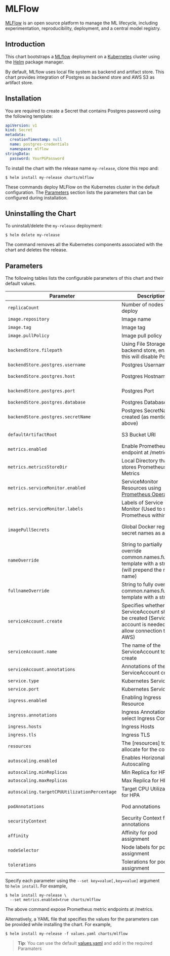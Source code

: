 # MLFlow

[MLFlow](https://mlflow.org/) is an open source platform to manage the ML lifecycle, including experimentation, reproducibility, deployment, and a central model registry. 

## Introduction

This chart bootstraps a [MLflow](https://mlflow.org/) deployment on a [Kubernetes](http://kubernetes.io) cluster using the [Helm](https://helm.sh) package manager.

By default, MLflow uses local file system as backend and artifact store. This chart provides integration of Postgres as backend store and AWS S3 as artifact store.

## Installation
You are required to create a Secret that contains Postgres password using the following template:
```yaml
apiVersion: v1
kind: Secret
metadata:
  creationTimestamp: null
  name: postgres-credentials
  namespace: mlflow
stringData:
  password: YourPGPassword
```

To install the chart with the release name `my-release`, clone this repo and:

```console
$ helm install my-release charts/mlflow
```

These commands deploy MLFlow on the Kubernetes cluster in the default configuration. The [Parameters](#parameters) section lists the parameters that can be configured during installation.

## Uninstalling the Chart

To uninstall/delete the `my-release` deployment:

```console
$ helm delete my-release
```

The command removes all the Kubernetes components associated with the chart and deletes the release.

## Parameters

The following tables lists the configurable parameters of this chart and their default values.

| Parameter                            | Description                                                                                                                     | Default                                                 |
|--------------------------------------|---------------------------------------------------------------------------------------------------------------------------------|---------------------------------------------------------|
| `replicaCount`                       | Number of nodes to deploy                                                                                                       | `1`                                                     |
| `image.repository`                   | Image name                                                                                                                      | `jianshen92/mlflow`                                     |
| `image.tag`                          | Image tag                                                                                                                       | `1.13.1`                                                |
| `image.pullPolicy`                   | Image pull policy                                                                                                               | `Always`                                                |
| `backendStore.filepath`              | Using File Storage as backend store, enabling this will disable Postgres                                                        | `nil`                                                   |
| `backendStore.postgres.username`     | Postgres Username                                                                                                               | `mlflow`                                                |
| `backendStore.postgres.host`         | Postgres Hostname                                                                                                               | (Required) your postgres hostname                       |
| `backendStore.postgres.port`         | Postgres Port                                                                                                                   | (Required) your postgres port                           |
| `backendStore.postgres.database`     | Postgres Database                                                                                                               | `mlflow`                                                |
| `backendStore.postgres.secretName`   | Postgres SecretName created (as mentioned above)                                                                                | `postgres-credentials`                                  |
| `defaultArtifactRoot`                | S3 Bucket URI                                                                                                                   | (Required) your s3 bucket URI                           |
| `metrics.enabled`                    | Enable Prometheus endpoint at /metric                                                                                           | `false`                                                 |
| `metrics.metricsStoreDir`            | Local Directory that stores Prometheus Metrics                                                                                  | `prometheus/metrics`                                    |
| `metrics.serviceMonitor.enabled`     | ServiceMonitor Resources using [Prometheus Operator](https://github.com/prometheus-operator/kube-prometheus)                    | `false`                                                 |
| `metrics.serviceMonitor.labels`      | Labels of Service Monitor (Used to select Prometheus within k8)                                                                 | `[]`                                                    |
| `imagePullSecrets`                   | Global Docker registry secret names as an array                                                                                 | `[]` (does not add image pull secrets to deployed pods) |
| `nameOverride`                       | String to partially override common.names.fullname template with a string (will prepend the release name)                       | `nil`                                                   |
| `fullnameOverride`                   | String to fully override common.names.fullname template with a string                                                           | `nil`                                                   |
| `serviceAccount.create`              | Specifies whether a ServiceAccount should be created (Service account is needed to allow connection to AWS)                     | `false`                                                 |
| `serviceAccount.name`                | The name of the ServiceAccount to create                                                                                        | `""`                                                    |
| `serviceAccount.annotations`         | Annotations of the ServiceAccount created                                                                                       | `{}` (evaluated as a template)                          |
| `service.type`                       | Kubernetes Service type                                                                                                         | `ClusterIP`                                             |
| `service.port`                       | Kubernetes Service port                                                                                                         | `80`                                                    |
| `ingress.enabled`                    | Enabling Ingress Resource                                                                                                       | `false`                                                 |
| `ingress.annotations`                | Ingress Annotation to select Ingress Controller                                                                                 | `{}` (evaluated as a template)                          |
| `ingress.hosts`                      | Ingress Hosts                                                                                                                   | `[]`                                                    |
| `ingress.tls`                        | Ingress TLS                                                                                                                     | `[]`                                                    |
| `resources`                          | The [resources] to allocate for the container                                                                                   | `{}`                                                    |
| `autoscaling.enabled`                | Enables Horizonal Pod Autoscaling                                                                                               | `false`                                                 |
| `autoscaling.minReplicas`            | Min Replica for HPA                                                                                                             | `1`                                                     |
| `autoscaling.maxReplicas`            | Max Replica for HPA                                                                                                             | `3`                                                     |
| `autoscaling.targetCPUUtilizationPercentage` | Target CPU Utilization % for HPA                                                                                        | `80`                                                    |
| `podAnnotations`                     | Pod annotations                                                                                                                 | `{}` (evaluated as a template)                          |
| `securityContext`                    | Security Context for annotations                                                                                                | `{}` (evaluated as a template)                          |
| `affinity`                           | Affinity for pod assignment                                                                                                     | `{}` (evaluated as a template)                          |
| `nodeSelector`                       | Node labels for pod assignment                                                                                                  | `{}` (evaluated as a template)                          |
| `tolerations`                        | Tolerations for pod assignment                                                                                                  | `[]` (evaluated as a template)                          |


Specify each parameter using the `--set key=value[,key=value]` argument to `helm install`. For example,

```console
$ helm install my-release \
  --set metrics.enabled=true charts/mlflow
```

The above command expose Prometheus metric endpoints at /metrics.

Alternatively, a YAML file that specifies the values for the parameters can be provided while installing the chart. For example,

```console
$ helm install my-release -f values.yaml charts/mlflow
```

> **Tip**: You can use the default [values.yaml](values.yaml) and add in the required Paramaters

